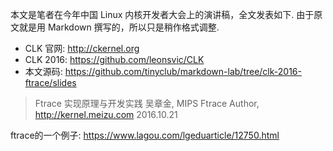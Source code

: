 本文是笔者在今年中国 Linux 内核开发者大会上的演讲稿，全文发表如下. 由于原文就是用 Markdown 撰写的，所以只是稍作格式调整. 

- CLK 官网: http://ckernel.org
- CLK 2016: https://github.com/leonsvic/CLK
- 本文源码: https://github.com/tinyclub/markdown-lab/tree/clk-2016-ftrace/slides

>Ftrace 实现原理与开发实践
>吴章金, MIPS Ftrace Author, http://kernel.meizu.com
>2016.10.21


ftrace的一个例子: https://www.lagou.com/lgeduarticle/12750.html
